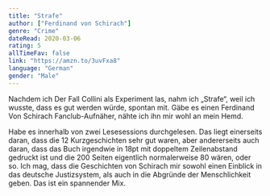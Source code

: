 ```yaml
---
title: "Strafe"
author: ["Ferdinand von Schirach"]
genre: "Crime"
dateRead: 2020-03-06
rating: 5
allTimeFav: false
link: "https://amzn.to/3uvFxa8"
language: "German"
gender: "Male"
---
```


Nachdem ich Der Fall Collini als Experiment las, nahm ich „Strafe“, weil ich wusste, dass es gut werden würde, spontan mit. Gäbe es einen Ferdinand Von Schirach Fanclub-Aufnäher, nähte ich ihn mir wohl an mein Hemd.

Habe es innerhalb von zwei Lesesessions durchgelesen. Das liegt einerseits daran, dass die 12 Kurzgeschichten sehr gut waren, aber andererseits auch daran, dass das Buch irgendwie in 18pt mit doppeltem Zeilenabstand gedruckt ist und die 200 Seiten eigentlich normalerweise 80 wären, oder so.
Ich mag, dass die Geschichten von Schirach mir sowohl einen Einblick in das deutsche Justizsystem, als auch in die Abgründe der Menschlichkeit geben. Das ist ein spannender Mix.
